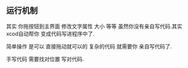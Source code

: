 ## 运行机制
其实 你拖按钮到主界面  修改文字属性 大小 等等  虽然你没有亲自写代码.其实 xcod自动帮你 变成代码写进程序中了.

简单操作 是可以 直接拖动就可以的
复杂的代码 就需要你 亲自写代码了.

手写代码 需要找对位置 写对代码.
